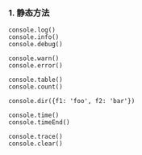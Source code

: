 ### 1. 静态方法
    console.log()
    console.info()
    console.debug()

    console.warn()
    console.error()

    console.table()
    console.count()

    console.dir({f1: 'foo', f2: 'bar'})

    console.time()
    console.timeEnd()

    console.trace()
    console.clear()